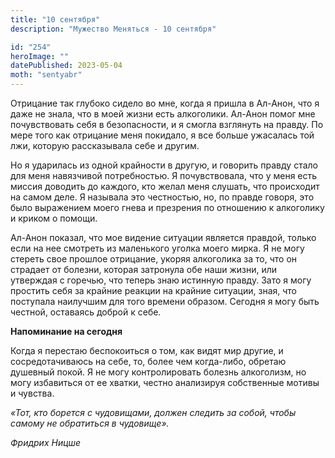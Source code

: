 ```yaml
---
title: "10 сентября"
description: "Мужество Меняться - 10 сентября"

id: "254"
heroImage: ""
datePublished: 2023-05-04
moth: "sentyabr"
---
```


Отрицание так глубоко сидело во мне, когда я пришла в Ал-Анон, что я даже не
знала, что в моей жизни есть алкоголики. Ал-Анон помог мне почувствовать себя
в безопасности, и я смогла взглянуть на правду. По мере того как отрицание
меня покидало, я все больше ужасалась той лжи, которую рассказывала себе и
другим.

Но я ударилась из одной крайности в другую, и говорить правду стало для меня
навязчивой потребностью. Я почувствовала, что у меня есть миссия доводить до
каждого, кто желал меня слушать, что происходит на самом деле. Я называла это
честностью, но, по правде говоря, это было выражением моего гнева и презрения
по отношению к алкоголику и криком о помощи.

Ал-Анон показал, что мое видение ситуации является правдой, только если на нее
смотреть из маленького уголка моего мирка. Я не могу стереть свое прошлое
отрицание, укоряя алкоголика за то, что он страдает от болезни, которая
затронула обе наши жизни, или утверждая с горечью, что теперь знаю истинную
правду. Зато я могу простить себя за крайние реакции на крайние ситуации,
зная, что поступала наилучшим для того времени образом. Сегодня я могу быть
честной, оставаясь доброй к себе.

**Напоминание на сегодня**

Когда я перестаю беспокоиться о том, как видят мир другие, и сосредотачиваюсь
на себе, то, более чем когда-либо, обретаю душевный покой. Я не могу
контролировать болезнь алкоголизм, но могу избавиться от ее хватки, честно
анализируя собственные мотивы и чувства.

_«Тот, кто борется с чудовищами, должен следить за собой, чтобы самому не
обратиться в чудовище»._

_Фридрих Ницше_
